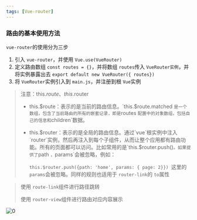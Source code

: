 ```yaml
---
tags: [Vue-router]
---
```

### 路由的基本使用方法

`vue-router`的使用分为三步

1. 引入 `vue-router`，并使用 `Vue.use(VueRouter)`
2. 定义路由数组 `const routes = {}`，并将数组 `routes`传入 `VueRouter实例`，并将实例暴露出去 `export default new VueRouter({ routes})`
3. 将 `VueRouter`实例引入到 `main.js`，并注册到根 `Vue`实例

> 注意：this.$route、this.$router
>
> - this.$route：表示的是当前的路由信息。`this.$route.matched `是一个数组，包含了当前路由的所有的嵌套记录，即是`routes `配置中的对象数组，包括自己的信息和`children`数据。
> - this.$router：表示的是全局的路由信息。通过`vue`根实例中注入`router`实例，然后再注入到每个子组件，从而让整个应用都有路由功能。所有的页面都可以访问。比如常用的是`this.$router.push()`。如果提供了`path `，`params`会被忽略，例如：
>
>   `this.$router.push({path: 'home', params: { page: 2}}) `这里的 `params`会被忽略。同样的规则也适用于 `router-link`的 `to`属性

> 使用 `route-link`组件进行路径跳转
>
> 使用 `router-view`组件进行路由对应内容展示

![0](https://cdn.jsdelivr.net/gh/JingWZeng/markdownImg/img/202109291625624.jpg)
